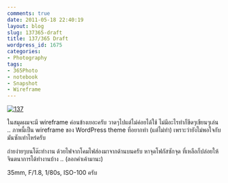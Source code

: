```yaml
---
comments: true
date: 2011-05-18 22:40:19
layout: blog
slug: 137365-draft
title: 137/365 Draft
wordpress_id: 1675
categories:
- Photography
tags:
- 365Photo
- notebook
- Snapshot
- Wireframe
---
```


[![137](http://files.armno.in.th/uploads/2011/05/137_thumb.jpg)](http://files.armno.in.th/uploads/2011/05/137.jpg)

ในสมุดผมจะมี wireframe ค่อนข้างเยอะครับ วาดๆไปแต่ไม่ค่อยได้ใช้ ไม่มีอะไรทำก็ขีดๆเขียนๆเล่น .. ภาพนี้เป็น wireframe ของ WordPress theme ที่อยากทำ (แต่ไม่ทำ) เพราะว่ายังไม่พอใจกับมันซักเท่าไหร่ครับ

ถ่ายง่ายๆบนโต๊ะทำงาน ด้วยไฟจากโคมไฟส่องมาจากด้านบนครับ หาจุดโฟกัสซักจุด ที่เหลือก็ปล่อยให้จินตนาการได้ทำงานบ้าง .. (ลอกคำเค้ามานะ)

35mm, F/1.8, 1/80s, ISO-100 ครับ
